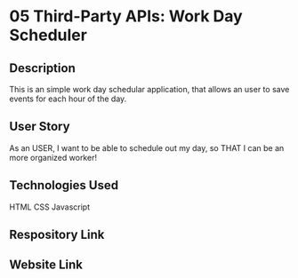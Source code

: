 # 05 Third-Party APIs: Work Day Scheduler

## Description
This is an simple work day schedular application, that allows an user to save events for each hour of the day.


## User Story
As an USER,
I want to be able to schedule out my day,
so THAT I can be an more organized worker!

## Technologies Used
HTML
CSS
Javascript



## Respository Link



## Website Link


